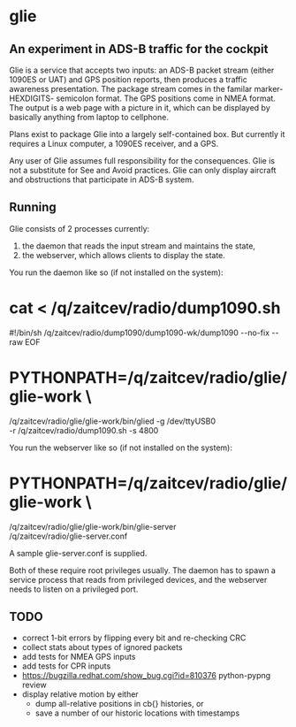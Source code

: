 glie
====

An experiment in ADS-B traffic for the cockpit
----------------------------------------------

Glie is a service that accepts two inputs: an ADS-B packet stream (either
1090ES or UAT) and GPS position reports, then produces a traffic awareness
presentation. The package stream comes in the familar marker-HEXDIGITS-
semicolon format. The GPS positions come in NMEA format. The output is
a web page with a picture in it, which can be displayed by basically
anything from laptop to cellphone.

Plans exist to package Glie into a largely self-contained box.
But currently it requires a Linux computer, a 1090ES receiver,
and a GPS.

Any user of Glie assumes full responsibility for the consequences.
Glie is not a substitute for See and Avoid practices. Glie can only
display aircraft and obstructions that participate in ADS-B system.

Running
-------

Glie consists of 2 processes currently:
1. the daemon that reads the input stream and maintains the state,
2. the webserver, which allows clients to display the state.

You run the daemon like so (if not installed on the system):

  # cat <<EOF > /q/zaitcev/radio/dump1090.sh
  #!/bin/sh
  /q/zaitcev/radio/dump1090/dump1090-wk/dump1090 --no-fix --raw
  EOF
  # PYTHONPATH=/q/zaitcev/radio/glie/glie-work \
   /q/zaitcev/radio/glie/glie-work/bin/glied -g /dev/ttyUSB0 \
   -r /q/zaitcev/radio/dump1090.sh -s 4800

You run the webserver like so (if not installed on the system):

  # PYTHONPATH=/q/zaitcev/radio/glie/glie-work \
   /q/zaitcev/radio/glie/glie-work/bin/glie-server \
   /q/zaitcev/radio/glie-server.conf

A sample glie-server.conf is supplied.

Both of these require root privileges usually. The daemon has to spawn
a service process that reads from privileged devices, and the webserver
needs to listen on a privileged port.

TODO
----

* correct 1-bit errors by flipping every bit and re-checking CRC
* collect stats about types of ignored packets
* add tests for NMEA GPS inputs
* add tests for CPR inputs
* https://bugzilla.redhat.com/show_bug.cgi?id=810376  python-pypng review
* display relative motion by either
  - dump all-relative positions in cb{} histories, or
  - save a number of our historic locations with timestamps

